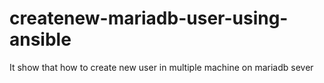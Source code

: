 # createnew-mariadb-user-using-ansible
It show that how to create new user in multiple machine on mariadb sever 
